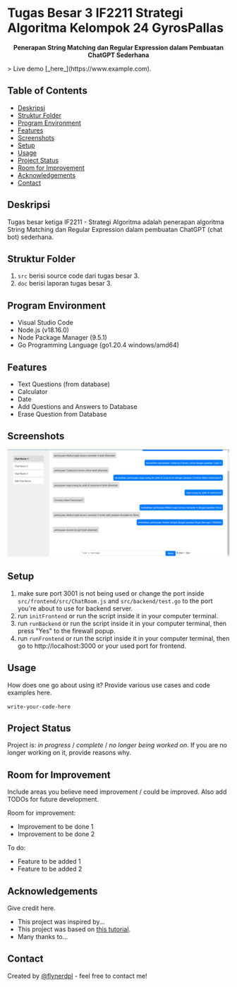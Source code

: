 # Tugas Besar 3 IF2211 Strategi Algoritma Kelompok 24 GyrosPallas
<p align="center">
  <strong>Penerapan String Matching dan Regular Expression dalam Pembuatan ChatGPT Sederhana</strong><br/>
</p>
> Live demo [_here_](https://www.example.com). <!-- If you have the project hosted somewhere, include the link here. -->

## Table of Contents
* [Deskripsi](#deskripsi)
* [Struktur Folder](#struktur-folder)
* [Program Environment](#program-environment)
* [Features](#features)
* [Screenshots](#screenshots)
* [Setup](#setup)
* [Usage](#usage)
* [Project Status](#project-status)
* [Room for Improvement](#room-for-improvement)
* [Acknowledgements](#acknowledgements)
* [Contact](#contact)
<!-- * [License](#license) -->


## Deskripsi
Tugas besar ketiga IF2211 - Strategi Algoritma adalah penerapan algoritma String Matching dan Regular Expression dalam pembuatan ChatGPT (chat bot) sederhana.

## Struktur Folder
1. `src` berisi source code dari tugas besar 3.
2. `doc` berisi laporan tugas besar 3.

## Program Environment
- Visual Studio Code
- Node.js (v18.16.0)
- Node Package Manager (9.5.1)
- Go Programming Language (go1.20.4 windows/amd64)


## Features
- Text Questions (from database)
- Calculator
- Date
- Add Questions and Answers to Database
- Erase Question from Database


## Screenshots
![Example screenshot](./img/screenshot.png)
<!-- If you have screenshots you'd like to share, include them here. -->


## Setup
1. make sure port 3001 is not being used or change the port inside `src/frontend/src/ChatRoom.js` and `src/backend/test.go` to the port you're about to use for backend server.
2. run `initFrontend` or run the script inside it in your computer terminal.
3. run `runBackend` or run the script inside it in your computer terminal, then press "Yes" to the firewall popup.
4. run `runFrontend` or run the script inside it in your computer terminal, then go to http://localhost:3000 or your used port for frontend.


## Usage
How does one go about using it?
Provide various use cases and code examples here.

`write-your-code-here`


## Project Status
Project is: _in progress_ / _complete_ / _no longer being worked on_. If you are no longer working on it, provide reasons why.


## Room for Improvement
Include areas you believe need improvement / could be improved. Also add TODOs for future development.

Room for improvement:
- Improvement to be done 1
- Improvement to be done 2

To do:
- Feature to be added 1
- Feature to be added 2


## Acknowledgements
Give credit here.
- This project was inspired by...
- This project was based on [this tutorial](https://www.example.com).
- Many thanks to...


## Contact
Created by [@flynerdpl](https://www.flynerd.pl/) - feel free to contact me!


<!-- Optional -->
<!-- ## License -->
<!-- This project is open source and available under the [... License](). -->

<!-- You don't have to include all sections - just the one's relevant to your project -->

